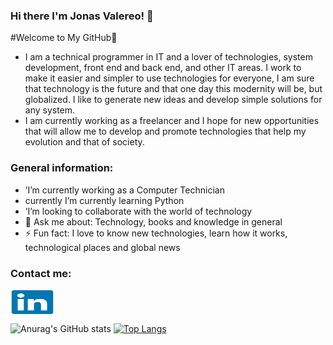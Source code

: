 ### Hi there I'm Jonas Valereo! 👋
#Welcome to My GitHub👋

- I am a technical programmer in IT and a lover of technologies, system development, front end and back end, and other IT areas. I work to make it easier and simpler to use technologies for everyone, I am sure that technology is the future and that one day this modernity will be, but globalized. I like to generate new ideas and develop simple solutions for any system.
- I am currently working as a freelancer and I hope for new opportunities that will allow me to develop and promote technologies that help my evolution and that of society.


### General information:
- ’I’m currently working as a Computer Technician
- currently I’m currently learning Python
- ’I’m looking to collaborate with the world of technology
- 💬 Ask me about: Technology, books and knowledge in general
- ⚡ Fun fact: I love to know new technologies, learn how it works, technological places and global news

### Contact me:

<a href="https://www.linkedin.com/in/jonasvalereo/" target="_blank">
<img align="center" alt="jonas-linkedin" height ="40" width ="70" src ="https://raw.githubusercontent.com/devicons/devicon/master/icons/linkedin/linkedin-original.svg" style="max-width: 100%;">
</a>






![Anurag's GitHub stats](https://github-readme-stats.vercel.app/api?username=jvalereo&show_icons=true&theme=radical)
[![Top Langs](https://github-readme-stats.vercel.app/api/top-langs/?username=jvalereo&layout=compact)](https://github.com/anuraghazra/github-readme-stats)

